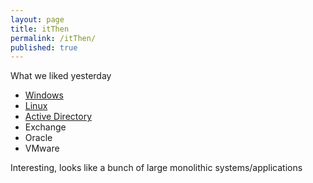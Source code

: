 ```yaml
---
layout: page
title: itThen
permalink: /itThen/
published: true
---
```


What we liked yesterday

 - [Windows](/blog/windows)
 - [Linux](/blog/linux)
 - [Active Directory](/blog/activedirectory)
 - Exchange
 - Oracle
 - VMware
 
 
 Interesting, looks like a bunch of large monolithic systems/applications
